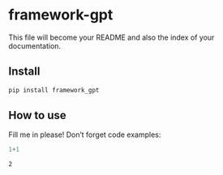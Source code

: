 framework-gpt
================

<!-- WARNING: THIS FILE WAS AUTOGENERATED! DO NOT EDIT! -->

This file will become your README and also the index of your
documentation.

## Install

``` sh
pip install framework_gpt
```

## How to use

Fill me in please! Don’t forget code examples:

``` python
1+1
```

    2
